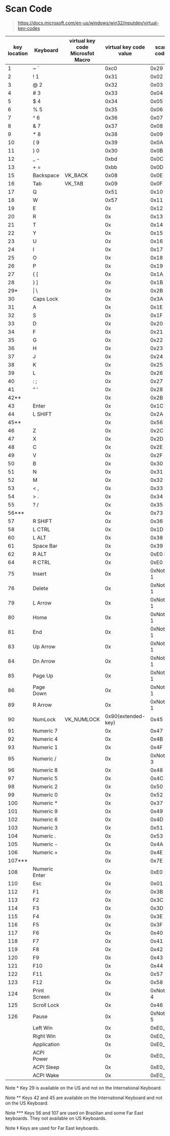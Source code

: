 # Scan Code


> https://docs.microsoft.com/en-us/windows/win32/inputdev/virtual-key-codes

| key location | Keyboard      | virtual key code<br>Microsfot Macro | virtual key code<br>value | scan code | Type |
| ------------ | ------------- | ------------------------- | ------------------------- | --------- | ---- |
| 1            | ~ `           |                           | 0xc0                      | 0x29      |      |
| 2            | ! 1           |                           | 0x31                      | 0x02      |      |
| 3            | @ 2           |                           | 0x32                      | 0x03      |      |
| 4            | # 3           |                           | 0x33                      | 0x04      |      |
| 5            | $ 4           |                           | 0x34                      | 0x05      |      |
| 6            | % 5           |                           | 0x35                      | 0x06      |      |
| 7            | ^ 6           |                           | 0x36                      | 0x07      |      |
| 8            | & 7           |                           | 0x37                      | 0x08      |      |
| 9            | * 8           |                           | 0x38                      | 0x09      |      |
| 10           | ( 9           |                           | 0x39                      | 0x0A      |      |
| 11           | ) 0           |                           | 0x30                      | 0x0B      |      |
| 12           | _ -           |                           | 0xbd                      | 0x0C      |      |
| 13           | + =           |                           | 0xbb                      | 0x0D      |      |
| 15           | Backspace     |  VK_BACK                  | 0x08                      | 0x0E      |      |
| 16           | Tab           |  VK_TAB                   | 0x09                      | 0x0F      |      |
| 17           | Q             |                           | 0x51                      | 0x10      |      |
| 18           | W             |                           | 0x57                      | 0x11      |      |
| 19           | E             |                           | 0x                        | 0x12      |      |
| 20           | R             |                           | 0x                        | 0x13      |      |
| 21           | T             |                           | 0x                        | 0x14      |      |
| 22           | Y             |                           | 0x                        | 0x15      |      |
| 23           | U             |                           | 0x                        | 0x16      |      |
| 24           | I             |                           | 0x                        | 0x17      |      |
| 25           | O             |                           | 0x                        | 0x18      |      |
| 26           | P             |                           | 0x                        | 0x19      |      |
| 27           | { [           |                           | 0x                        | 0x1A      |      |
| 28           | } ]           |                           | 0x                        | 0x1B      |      |
| 29*          | \| \          |                           | 0x                        | 0x2B      |      |
| 30           | Caps Lock     |                           | 0x                        | 0x3A      |      |
| 31           | A             |                           | 0x                        | 0x1E      |      |
| 32           | S             |                           | 0x                        | 0x1F      |      |
| 33           | D             |                           | 0x                        | 0x20      |      |
| 34           | F             |                           | 0x                        | 0x21      |      |
| 35           | G             |                           | 0x                        | 0x22      |      |
| 36           | H             |                           | 0x                        | 0x23      |      |
| 37           | J             |                           | 0x                        | 0x24      |      |
| 38           | K             |                           | 0x                        | 0x25      |      |
| 39           | L             |                           | 0x                        | 0x26      |      |
| 40           | : ;           |                           | 0x                        | 0x27      |      |
| 41           | “ ‘           |                           | 0x                        | 0x28      |      |
| 42**         |               |                           | 0x                        | 0x2B      |      |
| 43           | Enter         |                           | 0x                        | 0x1C      |      |
| 44           | L SHIFT       |                           | 0x                        | 0x2A      |      |
| 45**         |               |                           | 0x                        | 0x56      |      |
| 46           | Z             |                           | 0x                        | 0x2C      |      |
| 47           | X             |                           | 0x                        | 0x2D      |      |
| 48           | C             |                           | 0x                        | 0x2E      |      |
| 49           | V             |                           | 0x                        | 0x2F      |      |
| 50           | B             |                           | 0x                        | 0x30      |      |
| 51           | N             |                           | 0x                        | 0x31      |      |
| 52           | M             |                           | 0x                        | 0x32      |      |
| 53           | < ,           |                           | 0x                        | 0x33      |      |
| 54           | > .           |                           | 0x                        | 0x34      |      |
| 55           | ? /           |                           | 0x                        | 0x35      |      |
| 56***        |               |                           | 0x                        | 0x73      |      |
| 57           | R SHIFT       |                           | 0x                        | 0x36      |      |
| 58           | L CTRL        |                           | 0x                        | 0x1D      |      |
| 60           | L ALT         |                           | 0x                        | 0x38      |      |
| 61           | Space Bar     |                           | 0x                        | 0x39      |      |
| 62           | R ALT         |                           | 0x                        | 0xE0 38   |      |
| 64           | R CTRL        |                           | 0x                        | 0xE0 1D   |      |
| 75           | Insert        |                           | 0x                        | 0xNote 1  |      |
| 76           | Delete        |                           | 0x                        | 0xNote 1  |      |
| 79           | L Arrow       |                           | 0x                        | 0xNote 1  |      |
| 80           | Home          |                           | 0x                        | 0xNote 1  |      |
| 81           | End           |                           | 0x                        | 0xNote 1  |      |
| 83           | Up Arrow      |                           | 0x                        | 0xNote 1  |      |
| 84           | Dn Arrow      |                           | 0x                        | 0xNote 1  |      |
| 85           | Page Up       |                           | 0x                        | 0xNote 1  |      |
| 86           | Page Down     |                           | 0x                        | 0xNote 1  |      |
| 89           | R Arrow       |                           | 0x                        | 0xNote 1  |      |
| 90           | NumLock       | VK_NUMLOCK                | 0x90(extended-key)        | 0x45      |      |
| 91           | Numeric 7     |                           | 0x                        | 0x47      |      |
| 92           | Numeric 4     |                           | 0x                        | 0x4B      |      |
| 93           | Numeric 1     |                           | 0x                        | 0x4F      |      |
| 95           | Numeric /     |                           | 0x                        | 0xNote 3  |      |
| 96           | Numeric 8     |                           | 0x                        | 0x48      |      |
| 97           | Numeric 5     |                           | 0x                        | 0x4C      |      |
| 98           | Numeric 2     |                           | 0x                        | 0x50      |      |
| 99           | Numeric 0     |                           | 0x                        | 0x52      |      |
| 100          | Numeric *     |                           | 0x                        | 0x37      |      |
| 101          | Numeric 9     |                           | 0x                        | 0x49      |      |
| 102          | Numeric 6     |                           | 0x                        | 0x4D      |      |
| 103          | Numeric 3     |                           | 0x                        | 0x51      |      |
| 104          | Numeric .     |                           | 0x                        | 0x53      |      |
| 105          | Numeric -     |                           | 0x                        | 0x4A      |      |
| 106          | Numeric +     |                           | 0x                        | 0x4E      |      |
| 107***       |               |                           | 0x                        | 0x7E      |      |
| 108          | Numeric Enter |                           | 0x                        | 0xE0 1C   |      |
| 110          | Esc           |                           | 0x                        | 0x01      |      |
| 112          | F1            |                           | 0x                        | 0x3B      |      |
| 113          | F2            |                           | 0x                        | 0x3C      |      |
| 114          | F3            |                           | 0x                        | 0x3D      |      |
| 115          | F4            |                           | 0x                        | 0x3E      |      |
| 116          | F5            |                           | 0x                        | 0x3F      |      |
| 117          | F6            |                           | 0x                        | 0x40      |      |
| 118          | F7            |                           | 0x                        | 0x41      |      |
| 119          | F8            |                           | 0x                        | 0x42      |      |
| 120          | F9            |                           | 0x                        | 0x43      |      |
| 121          | F10           |                           | 0x                        | 0x44      |      |
| 122          | F11           |                           | 0x                        | 0x57      |      |
| 123          | F12           |                           | 0x                        | 0x58      |      |
| 124          | Print Screen  |                           | 0x                        | 0xNote 4  |      |
| 125          | Scroll Lock   |                           | 0x                        | 0x46      |      |
| 126          | Pause         |                           | 0x                        | 0xNote 5  |      |
|              | Left Win      |                           | 0x                        | 0xE0_5B   |      |
|              | Right Win     |                           | 0x                        | 0xE0_5C   |      |
|              | Application   |                           | 0x                        | 0xE0_5D   |      |
|              | ACPI Power    |                           | 0x                        | 0xE0_5E   |      |
|              | ACPI Sleep    |                           | 0x                        | 0xE0_5F   |      |
|              | ACPI Wake     |                           | 0x                        | 0xE0_63   |      |

Note * Key
29 is available on the US and not on the International Keyboard.

Note ** Keys
42 and 45 are available on the International Keyboard and not on the US
Keyboard.

Note *** Keys
56 and 107 are used on Brazilian and some Far East keyboards. They not
available on US Keyboards.

Note ‡ Keys
are used for Far East keyboards.


